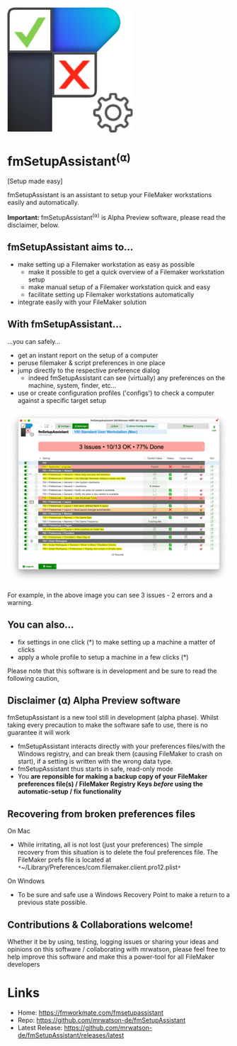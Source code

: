 ![fmSetupAssistant](fmSetupAssistant_Icon.png)

# fmSetupAssistant<sup>(⍺)</sup>
[Setup made easy]

fmSetupAssistant is an assistant to setup your FileMaker workstations easily and automatically.

**Important:** fmSetupAssistant<sup>(⍺)</sup> is Alpha Preview software, please read the disclaimer, below.

## fmSetupAssistant aims to…

- make setting up a Filemaker workstation as easy as possible
  - make it possible to get a quick overview of a Filemaker workstation setup
  - make manual setup of a Filemaker workstation quick and easy
  - facilitate setting up Filemaker workstations automatically
- integrate easily with your FileMaker solution

## With fmSetupAssistant…

…you can safely…

- get an instant report on the setup of a computer
- peruse filemaker & script preferences in one place
- jump directly to the respective preference dialog
  - indeed fmSetupAssistant can see (virtually) any preferences on the machine, system, finder, etc…
- use or create configuration profiles ('configs') to check a computer against a specific target setup


![fmSetupAssistant](fmSetupAssistant_Settings_Standard_User_Workspace.png)

For example, in the above image you can see 3 issues - 2 errors and a warning.

## You can also…

- fix settings in one click (*) to make setting up a machine a matter of clicks
- apply a whole profile to setup a machine in a few clicks (*)

Please note that this software is in development and be sure to read the following caution,

## Disclaimer (⍺) Alpha Preview software

fmSetupAssistant is a new tool still in development (alpha phase). Whilst taking every precaution to make the software safe to use, there is no guarantee it will work

- fmSetupAssistant interacts directly with your preferences files/with the Windows registry, and can break them (causing FileMaker to crash on start), if a setting is written with the wrong data type.
- fmSetupAssistant thus starts in safe, read-only mode
- You **are reponsible for making a backup copy of your FileMaker preferences file(s) / FileMaker Registry Keys *before* using the automatic-setup / fix functionality**

## Recovering from broken preferences files

On Mac

- While irritating, all is not lost (just your preferences) The simple recovery from this situation is to delete the foul preferences file. The FileMaker prefs file is located at `*`~/Library/Preferences/com.filemaker.client.pro12.plist`*`

On Windows

- To be sure and safe use a Windows Recovery Point to make a return to a previous state possible.

## Contributions & Collaborations welcome!

Whether it be by using, testing, logging issues or sharing your ideas and opinions on this software / collaborating with mrwatson, please feel free to help improve this software and make this a power-tool for all FileMaker developers

# Links

- Home: https://fmworkmate.com/fmsetupassistant
- Repo: https://github.com/mrwatson-de/fmSetupAssistant
- Latest Release: https://github.com/mrwatson-de/fmSetupAssistant/releases/latest